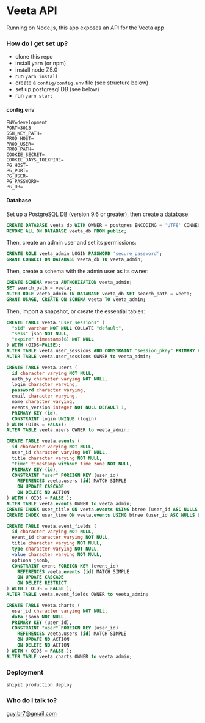# Veeta API #

Running on Node.js, this app exposes an API for the Veeta app

### How do I get set up? ###
* clone this repo
* install yarn (or npm)
* install node 7.5.0
* run `yarn install`
* create a `config/config.env` file (see structure below)
* set up postgresql DB (see below)
* run `yarn start`

#### config.env ####
```
ENV=development
PORT=3013
SSH_KEY_PATH=
PROD_HOST=
PROD_USER=
PROD_PATH=
COOKIE_SECRET=
COOKIE_DAYS_TOEXPIRE=
PG_HOST=
PG_PORT=
PG_USER=
PG_PASSWORD=
PG_DB=
```

#### Database ####
Set up a PostgreSQL DB (version 9.6 or greater), then create a database:
```sql
CREATE DATABASE veeta_db WITH OWNER = postgres ENCODING = 'UTF8' CONNECTION LIMIT = -1;
REVOKE ALL ON DATABASE veeta_db FROM public;
```
Then, create an admin user and set its permissions:
```sql
CREATE ROLE veeta_admin LOGIN PASSWORD 'secure_password';
GRANT CONNECT ON DATABASE veeta_db TO veeta_admin;
```
Then, create a schema with the admin user as its owner:
```sql
CREATE SCHEMA veeta AUTHORIZATION veeta_admin;
SET search_path = veeta;
ALTER ROLE veeta_admin IN DATABASE veeta_db SET search_path = veeta;
GRANT USAGE, CREATE ON SCHEMA veeta TO veeta_admin;
```
Then, import a snapshot, or create the essential tables:
```sql
CREATE TABLE veeta."user_sessions" (
  "sid" varchar NOT NULL COLLATE "default",
  "sess" json NOT NULL,
  "expire" timestamp(6) NOT NULL
) WITH (OIDS=FALSE);
ALTER TABLE veeta.user_sessions ADD CONSTRAINT "session_pkey" PRIMARY KEY ("sid") NOT DEFERRABLE INITIALLY IMMEDIATE;
ALTER TABLE veeta.user_sessions OWNER to veeta_admin;

CREATE TABLE veeta.users (
  id character varying NOT NULL,
  auth_by character varying NOT NULL,
  login character varying,
  password character varying,
  email character varying,
  name character varying,
  events_version integer NOT NULL DEFAULT 1,
  PRIMARY KEY (id),
  CONSTRAINT login UNIQUE (login)
) WITH (OIDS = FALSE);
ALTER TABLE veeta.users OWNER to veeta_admin;

CREATE TABLE veeta.events (
  id character varying NOT NULL,
  user_id character varying NOT NULL,
  title character varying NOT NULL,
  "time" timestamp without time zone NOT NULL,
  PRIMARY KEY (id),
  CONSTRAINT "user" FOREIGN KEY (user_id)
    REFERENCES veeta.users (id) MATCH SIMPLE
    ON UPDATE CASCADE
    ON DELETE NO ACTION
) WITH ( OIDS = FALSE );
ALTER TABLE veeta.events OWNER to veeta_admin;
CREATE INDEX user_title ON veeta.events USING btree (user_id ASC NULLS LAST, title ASC NULLS LAST);
CREATE INDEX user_time ON veeta.events USING btree (user_id ASC NULLS LAST, "time" DESC NULLS LAST);

CREATE TABLE veeta.event_fields (
  id character varying NOT NULL,
  event_id character varying NOT NULL,
  title character varying NOT NULL,
  type character varying NOT NULL,
  value character varying NOT NULL,
  options jsonb,
  CONSTRAINT event FOREIGN KEY (event_id)
    REFERENCES veeta.events (id) MATCH SIMPLE
    ON UPDATE CASCADE
    ON DELETE RESTRICT
) WITH ( OIDS = FALSE );
ALTER TABLE veeta.event_fields OWNER to veeta_admin;

CREATE TABLE veeta.charts (
  user_id character varying NOT NULL,
  data jsonb NOT NULL,
  PRIMARY KEY (user_id),
  CONSTRAINT "user" FOREIGN KEY (user_id)
    REFERENCES veeta.users (id) MATCH SIMPLE
    ON UPDATE NO ACTION
    ON DELETE NO ACTION
) WITH ( OIDS = FALSE );
ALTER TABLE veeta.charts OWNER to veeta_admin;
```
### Deployment ###
```
shipit production deploy
```

### Who do I talk to? ###
guy.br7@gmail.com
